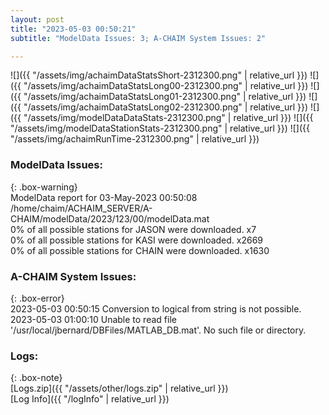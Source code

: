 ```yaml
---
layout: post
title: "2023-05-03 00:50:21"
subtitle: "ModelData Issues: 3; A-CHAIM System Issues: 2"

---
```


![]({{ "/assets/img/achaimDataStatsShort-2312300.png" | relative_url }})
![]({{ "/assets/img/achaimDataStatsLong00-2312300.png" | relative_url }})
![]({{ "/assets/img/achaimDataStatsLong01-2312300.png" | relative_url }})
![]({{ "/assets/img/achaimDataStatsLong02-2312300.png" | relative_url }})
![]({{ "/assets/img/modelDataDataStats-2312300.png" | relative_url }})
![]({{ "/assets/img/modelDataStationStats-2312300.png" | relative_url }})
![]({{ "/assets/img/achaimRunTime-2312300.png" | relative_url }})


### ModelData Issues:  
  
{: .box-warning}  
 ModelData report for 03-May-2023 00:50:08   
 /home/chaim/ACHAIM_SERVER/A-CHAIM/modelData/2023/123/00/modelData.mat   
 0% of all possible stations for JASON were downloaded. x7   
 0% of all possible stations for KASI were downloaded. x2669   
 0% of all possible stations for CHAIN were downloaded. x1630   
  
### A-CHAIM System Issues:  
  
{: .box-error}  
2023-05-03 00:50:15 Conversion to logical from string is not possible.  
2023-05-03 01:00:10 Unable to read file '/usr/local/jbernard/DBFiles/MATLAB_DB.mat'. No such file or directory.  

### Logs:  
  
{: .box-note}  
[Logs.zip]({{ "/assets/other/logs.zip" | relative_url }})  
[Log Info]({{ "/logInfo" | relative_url }})  
